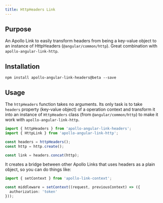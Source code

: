 ```yaml
---
title: HttpHeaders Link
---
```


## Purpose

An Apollo Link to easily transform headers from being a key-value object to an instance of HttpHeaders (`@angular/common/http`). Great combination with `apollo-angular-link-http`.

## Installation

`npm install apollo-angular-link-headers@beta --save`

## Usage

The `httpHeaders` function takes no arguments. Its only task is to take `headers` property (key-value object) of a operation context and transform it into an instance of `HttpHeaders` class (from `@angular/common/http`) to make it work with `apollo-angular-link-http`.

```ts
import { httpHeaders } from 'apollo-angular-link-headers';
import { HttpLink } from 'apollo-angular-link-http';

const headers = httpHeaders();
const http = http.create();

const link = headers.concat(http);
```

It creates a bridge between other Apollo Links that uses headers as a plain object, so you can do things like:

```ts
import { setContext } from 'apollo-link-context';

const middleware = setContext((request, previousContext) => ({
  authorization: 'token'
}));
```
